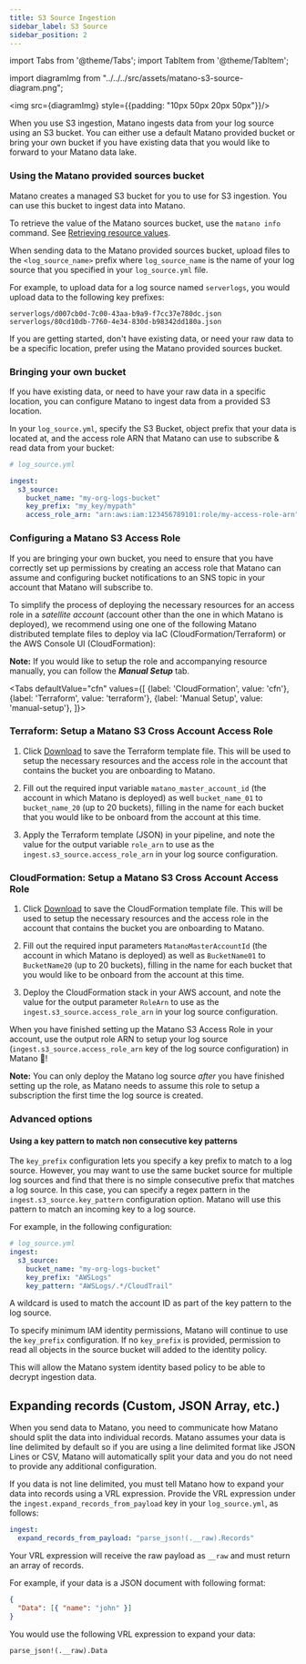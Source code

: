 ```yaml
---
title: S3 Source Ingestion
sidebar_label: S3 Source
sidebar_position: 2
---
```


import Tabs from '@theme/Tabs';
import TabItem from '@theme/TabItem';

import diagramImg from "../../../src/assets/matano-s3-source-diagram.png";

<img src={diagramImg} style={{padding: "10px 50px 20px 50px"}}/>


When you use S3 ingestion, Matano ingests data from your log source using an S3 bucket. You can either use a default Matano provided bucket or bring your own bucket if you have existing data that you would like to forward to your Matano data lake.

### Using the Matano provided sources bucket

Matano creates a managed S3 bucket for you to use for S3 ingestion. You can use this bucket to ingest data into Matano.

To retrieve the value of the Matano sources bucket, use the `matano info` command. See [Retrieving resource values](../../getting-started.md#retrieving-resource-values).

When sending data to the Matano provided sources bucket, upload files to the `<log_source_name>` prefix where `log_source_name` is the name of your log source that you specified in your `log_source.yml` file.

For example, to upload data for a log source named `serverlogs`, you would upload data to the following key prefixes:

```
serverlogs/d007cb0d-7c00-43aa-b9a9-f7cc37e780dc.json
serverlogs/80cd10db-7760-4e34-830d-b98342dd180a.json
```

If you are getting started, don't have existing data, or need your raw data to be a specific location, prefer using the Matano provided sources bucket.

### Bringing your own bucket

If you have existing data, or need to have your raw data in a specific location, you can configure Matano to ingest data from a provided S3 location.

In your `log_source.yml`, specify the S3 Bucket, object prefix that your data is located at, and the access role ARN that Matano can use to subscribe & read data from your bucket:

```yml
# log_source.yml

ingest:
  s3_source:
    bucket_name: "my-org-logs-bucket"
    key_prefix: "my_key/mypath"
    access_role_arn: "arn:aws:iam:123456789101:role/my-access-role-arn"
```

### Configuring a Matano S3 Access Role

If you are bringing your own bucket, you need to ensure that you have correctly set up permissions by creating an access role that Matano can assume and configuring bucket notifications to an SNS topic in your account that Matano will subscribe to. 

To simplify the process of deploying the necessary resources for an access role in a *satellite account* (account other than the one in which Matano is deployed), we recommend using one one of the following Matano distributed template files to deploy via IaC (CloudFormation/Terraform) or the AWS Console UI (CloudFormation):

**Note:** If you would like to setup the role and accompanying resource manually, you can follow the ***Manual Setup*** tab.

<Tabs
  defaultValue="cfn"
  values={[
    {label: 'CloudFormation', value: 'cfn'},
    {label: 'Terraform', value: 'terraform'},
    {label: 'Manual Setup', value: 'manual-setup'},
  ]}>
  <TabItem value="terraform">


### Terraform: Setup a Matano S3 Cross Account Access Role

1) Click [Download](../../../src/assets/iac/cdk.tf.json) to save the Terraform template file. This will be used to setup the necessary resources and the access role in the account that contains the bucket you are onboarding to Matano. 

2) Fill out the required input variable `matano_master_account_id` (the account in which Matano is deployed) as well `bucket_name_01` to `bucket_name_20` (up to 20 buckets), filling in the name for each bucket that you would like to be onboard from the account at this time.

3) Apply the Terraform template (JSON) in your pipeline, and note the value for the output variable `role_arn` to use as the `ingest.s3_source.access_role_arn` in your log source configuration.


  </TabItem>
  <TabItem value="cfn">


### CloudFormation: Setup a Matano S3 Cross Account Access Role

1) Click [Download](../../../src/assets/iac/MatanoCrossAccountS3Access.template.yml) to save the CloudFormation template file. This will be used to setup the necessary resources and the access role in the account that contains the bucket you are onboarding to Matano.

2) Fill out the required input parameters `MatanoMasterAccountId` (the account in which Matano is deployed) as well as `BucketName01` to `BucketName20` (up to 20 buckets), filling in the name for each bucket that you would like to be onboard from the account at this time.

3) Deploy the CloudFormation stack in your AWS account, and note the value for the output parameter `RoleArn` to use as the `ingest.s3_source.access_role_arn` in your log source configuration.
  </TabItem>
</Tabs>

When you have finished setting up the Matano S3 Access Role in your account, use the output role ARN to setup your log source (`ingest.s3_source.access_role_arn` key of the log source configuration) in Matano 🎉!

**Note:** You can only deploy the Matano log source *after* you have finished setting up the role, as Matano needs to assume this role to setup a subscription the first time the log source is created.

### Advanced options

#### Using a key pattern to match non consecutive key patterns

The `key_prefix` configuration lets you specify a key prefix to match to a log source. However, you may want to use the same bucket source for multiple log sources and find that there is no simple consecutive prefix that matches a log source. In this case, you can specify a regex pattern in the `ingest.s3_source.key_pattern` configuration option. Matano will use this pattern to match an incoming key to a log source.

For example, in the following configuration:

```yml
# log_source.yml
ingest:
  s3_source:
    bucket_name: "my-org-logs-bucket"
    key_prefix: "AWSLogs"
    key_pattern: "AWSLogs/.*/CloudTrail"
```

A wildcard is used to match the account ID as part of the key pattern to the log source.

To specify minimum IAM identity permissions, Matano will continue to use the `key_prefix` configuration. If no `key_prefix` is provided, permission to read all objects in the source bucket will added to the identity policy.

This will allow the Matano system identity based policy to be able to decrypt ingestion data.

## Expanding records (Custom, JSON Array, etc.)

When you send data to Matano, you need to communicate how Matano should split the data into individual records. Matano assumes your data is line delimited by default so if you are using a line delimited format like JSON Lines or CSV, Matano will automatically split your data and you do not need to provide any additional configuration.

If you data is not line delimited, you must tell Matano how to expand your data into records using a VRL expression. Provide the VRL expression under the `ingest.expand_records_from_payload` key in your `log_source.yml`, as follows:

```yml
ingest:
  expand_records_from_payload: "parse_json!(.__raw).Records"
```

Your VRL expression will receive the raw payload as `__raw` and must return an array of records.

For example, if your data is a JSON document with following format:

```json
{
  "Data": [{ "name": "john" }]
}
```

You would use the following VRL expression to expand your data:

```
parse_json!(.__raw).Data
```
